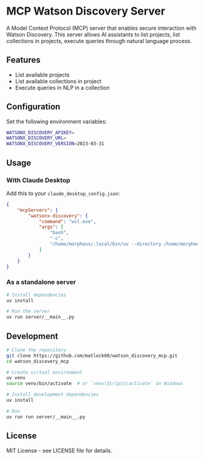 # MCP Watson Discovery Server

A Model Context Protocol (MCP) server that enables secure interaction with Watson Discovery. This server allows AI assistants to list projects, list collections in projects, execute queries through natural language process.

## Features

- List available projects
- List available collections in project
- Execute queries in NLP in a collection



## Configuration

Set the following environment variables:

```bash
WATSONX_DISCOVERY_APIKEY=
WATSONX_DISCOVERY_URL=
WATSONX_DISCOVERY_VERSION=2023-03-31
```

## Usage

### With Claude Desktop

Add this to your `claude_desktop_config.json`:

```json
{
	"mcpServers": {
		"watsonx-discovery": {
			"command": "wsl.exe",
			"args": [
				"bash",
				"-c",
				"/home/morpheus/.local/bin/uv --directory /home/morpheus/workspace/mcp-discovery run 'server/__main__.py'"
			]
		}
	}
}
```

### As a standalone server

```bash
# Install dependencies
uv install 

# Run the server
uv run server/__main__.py
```

## Development

```bash
# Clone the repository
git clone https://github.com/matlock08/watson_discovery_mcp.git
cd watson_discovery_mcp

# Create virtual environment
uv venv 
source venv/bin/activate  # or `venv\Scripts\activate` on Windows

# Install development dependencies
uv install

# Run 
uv run run server/__main__.py
```

## License

MIT License - see LICENSE file for details.




